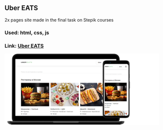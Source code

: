 ## Uber EATS
2x pages site made in the final task on Stepik courses
### Used: html, сss, js
### Link:  [Uber EATS](https://ad-pol.github.io/viewing/1_UberEats/index.html)

[![Uber EATS](https://github.com/Ad-Pol/viewing/blob/gh-pages/1_UberEats/UberEats.png)](https://ad-pol.github.io/viewing/1_UberEats/index.html)
